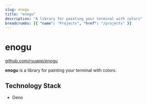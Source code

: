 ```yaml
---
slug: enogu
title: "enogu"
description: "A library for painting your terminal with colors"
breadcrumbs: [{ "name": "Projects", "href": "/projects" }]
---
```


# enogu

[github.com/ryuapp/enogu](https://github.com/ryuapp/enogu)

**enogu** is a library for painting your terminal with colors.

## Technology Stack

- Deno
